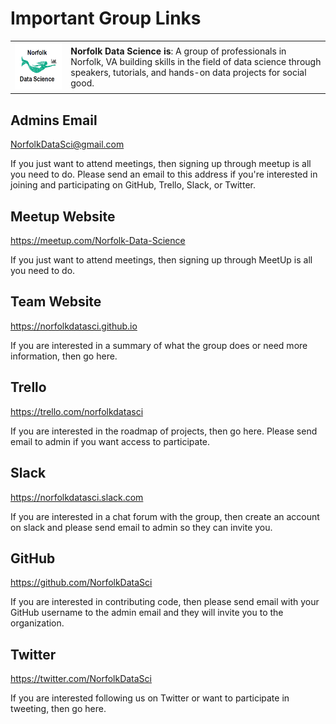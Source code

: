 # Important Group Links

| | |
|---|---|
| ![Group Logo](./norfolk-ds-logo2.png?raw=true)  | **Norfolk Data Science is**: A group of professionals in Norfolk, VA building skills in the field of data science through speakers, tutorials, and hands-on data projects for social good. |

## Admins Email
NorfolkDataSci@gmail.com

If you just want to attend meetings, then signing up through meetup is all you need to do. Please send an email to this address if you're interested in joining and participating on GitHub, Trello, Slack, or Twitter. 

## Meetup Website
https://meetup.com/Norfolk-Data-Science

If you just want to attend meetings, then signing up through MeetUp is all you need to do.

## Team Website
https://norfolkdatasci.github.io

If you are interested in a summary of what the group does or need more information, then go here.

## Trello
https://trello.com/norfolkdatasci

If you are interested in the roadmap of projects, then go here. Please send email to admin if you want access to participate.

## Slack
https://norfolkdatasci.slack.com

If you are interested in a chat forum with the group, then create an account on slack and please send email to admin so they can invite you.

## GitHub
https://github.com/NorfolkDataSci

If you are interested in contributing code, then please send email with your GitHub username to the admin email and they will invite you to the organization.

## Twitter
https://twitter.com/NorfolkDataSci

If you are interested following us on Twitter or want to participate in tweeting, then go here.


